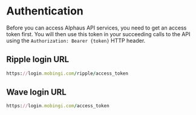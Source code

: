 # Authentication

Before you can access Alphaus API services, you need to get an access token first. You will then use this token in your succeeding calls to the API using the `Authorization: Bearer {token}` HTTP header.

## Ripple login URL
```ruby
https://login.mobingi.com/ripple/access_token
```

## Wave login URL
```ruby
https://login.mobingi.com/access_token
```
